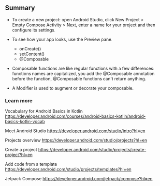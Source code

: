## Summary

- To create a new project: open Android Studio, click New Project > Empty Compose Activity > Next, enter a name for your project and then configure its settings.
- To see how your app looks, use the Preview pane.

  - onCreate()
  - setContent()
  - @Composable

- Composable functions are like regular functions with a few differences: functions names are capitalized, you add the @Composable annotation before the function, @Composable functions can't return anything.
- A Modifier is used to augment or decorate your composable.


### Learn more
Vocabulary for Android Basics in Kotlin
https://developer.android.com/courses/android-basics-kotlin/android-basics-kotlin-vocab

Meet Android Studio
https://developer.android.com/studio/intro?hl=en

Projects overview
https://developer.android.com/studio/projects?hl=en

Create a project
https://developer.android.com/studio/projects/create-project?hl=en

Add code from a template
https://developer.android.com/studio/projects/templates?hl=en

Jetpack Compose
https://developer.android.com/jetpack/compose?hl=en